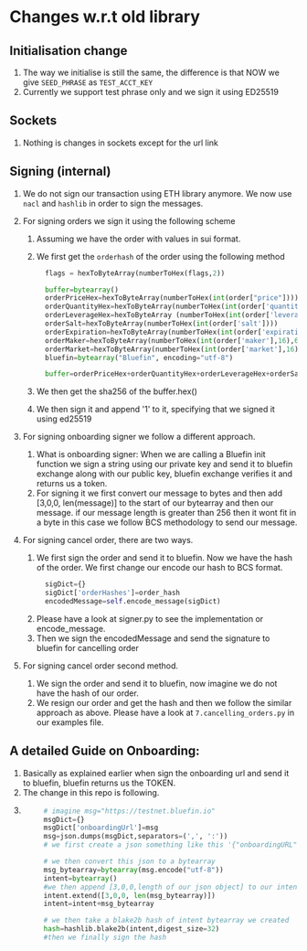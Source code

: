# Changes w.r.t old library

## Initialisation change

1. The way we initialise is still the same, the difference is that NOW we give `SEED_PHRASE` as `TEST_ACCT_KEY`
2. Currently we support test phrase only and we sign it using ED25519

## Sockets

1. Nothing is changes in sockets except for the url link

## Signing (internal)

1. We do not sign our transaction using ETH library anymore. We now use `nacl` and `hashlib` in order to sign the messages.
2. For signing orders we sign it using the following scheme

   1. Assuming we have the order with values in sui format.
   2. We first get the `orderhash` of the order using the following method

      ```python flags = self.get_order_flags(order)
        flags = hexToByteArray(numberToHex(flags,2))

        buffer=bytearray()
        orderPriceHex=hexToByteArray(numberToHex(int(order["price"])))
        orderQuantityHex=hexToByteArray(numberToHex(int(order['quantity'])))
        orderLeverageHex=hexToByteArray (numberToHex(int(order['leverage'])))
        orderSalt=hexToByteArray(numberToHex(int(order['salt'])))
        orderExpiration=hexToByteArray(numberToHex(int(order['expiration']),16))
        orderMaker=hexToByteArray(numberToHex(int(order['maker'],16),64))
        orderMarket=hexToByteArray(numberToHex(int(order['market'],16),64))
        bluefin=bytearray("Bluefin", encoding="utf-8")

        buffer=orderPriceHex+orderQuantityHex+orderLeverageHex+orderSalt+orderExpiration+orderMaker+orderMarket+flags+bluefin
      ```

   3. We then get the sha256 of the buffer.hex()
   4. We then sign it and append '1' to it, specifying that we signed it using ed25519

3. For signing onboarding signer we follow a different approach.

   1. What is onboarding signer: When we are calling a Bluefin init function we sign a string using our private key and send it to bluefin exchange along with our public key, bluefin exchange verifies it and returns us a token.
   2. For signing it we first convert our message to bytes and then add [3,0,0, len(message)] to the start of our bytearray and then our message. if our message length is greater than 256 then it wont fit in a byte in this case we follow BCS methodology to send our message.

4. For signing cancel order, there are two ways.
   1. We first sign the order and send it to bluefin. Now we have the hash of the order. We first change our encode our hash to BCS format.
      ```python
        sigDict={}
        sigDict['orderHashes']=order_hash
        encodedMessage=self.encode_message(sigDict)
      ```
   2. Please have a look at signer.py to see the implementation or encode_message.
   3. Then we sign the encodedMessage and send the signature to bluefin for cancelling order
5. For signing cancel order second method.
   1. We sign the order and send it to bluefin, now imagine we do not have the hash of our order.
   2. We resign our order and get the hash and then we follow the similar approach as above. Please have a look at `7.cancelling_orders.py` in our examples file.

## A detailed Guide on Onboarding:

1. Basically as explained earlier when sign the onboarding url and send it to bluefin, bluefin returns us the TOKEN.
2. The change in this repo is following.
3. ```python
        # imagine msg="https://testnet.bluefin.io"
        msgDict={}
        msgDict['onboardingUrl']=msg
        msg=json.dumps(msgDict,separators=(',', ':'))
        # we first create a json something like this '{"onboardingURL":"https://testnet.bluefin.io"}

        # we then convert this json to a bytearray
        msg_bytearray=bytearray(msg.encode("utf-8"))
        intent=bytearray()
        #we then append [3,0,0,length of our json object] to our intent bytearray
        intent.extend([3,0,0, len(msg_bytearray)])
        intent=intent+msg_bytearray

        # we then take a blake2b hash of intent bytearray we created
        hash=hashlib.blake2b(intent,digest_size=32)
        #then we finally sign the hash
   ```

